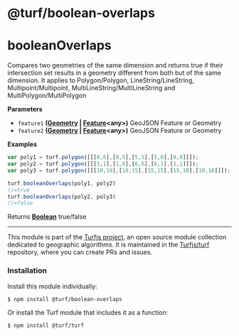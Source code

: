 # @turf/boolean-overlaps

# booleanOverlaps

Compares two geometries of the same dimension and returns true if their intersection set results in a geometry different from both but of the same dimension. It applies to Polygon/Polygon, LineString/LineString, Multipoint/Multipoint, MultiLineString/MultiLineString and MultiPolygon/MultiPolygon

**Parameters**

-   `feature1` **([Geometry](http://geojson.org/geojson-spec.html#geometry) \| [Feature](http://geojson.org/geojson-spec.html#feature-objects)&lt;any>)** GeoJSON Feature or Geometry
-   `feature2` **([Geometry](http://geojson.org/geojson-spec.html#geometry) \| [Feature](http://geojson.org/geojson-spec.html#feature-objects)&lt;any>)** GeoJSON Feature or Geometry

**Examples**

```javascript
var poly1 = turf.polygon([[[0,0],[0,5],[5,5],[5,0],[0,0]]]);
var poly2 = turf.polygon([[[1,1],[1,6],[6,6],[6,1],[1,1]]]);
var poly3 = turf.polygon([[[10,10],[10,15],[15,15],[15,10],[10,10]]]);

turf.booleanOverlaps(poly1, poly2)
//=true
turf.booleanOverlaps(poly2, poly3)
//=false
```

Returns **[Boolean](https://developer.mozilla.org/en-US/docs/Web/JavaScript/Reference/Global_Objects/Boolean)** true/false

<!-- This file is automatically generated. Please don't edit it directly:
if you find an error, edit the source file (likely index.js), and re-run
./scripts/generate-readmes in the turf project. -->

---

This module is part of the [Turfjs project](http://turfjs.org/), an open source
module collection dedicated to geographic algorithms. It is maintained in the
[Turfjs/turf](https://github.com/Turfjs/turf) repository, where you can create
PRs and issues.

### Installation

Install this module individually:

```sh
$ npm install @turf/boolean-overlaps
```

Or install the Turf module that includes it as a function:

```sh
$ npm install @turf/turf
```

